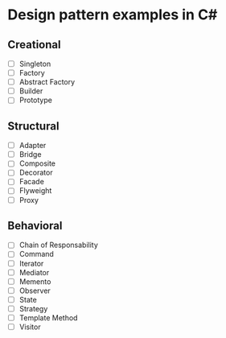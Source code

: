 # Design pattern examples in C#

## Creational
- [ ] Singleton
- [ ] Factory
- [ ] Abstract Factory
- [ ] Builder
- [ ] Prototype

## Structural
- [ ] Adapter
- [ ] Bridge
- [ ] Composite
- [ ] Decorator
- [ ] Facade
- [ ] Flyweight
- [ ] Proxy

## Behavioral
- [ ] Chain of Responsability
- [ ] Command
- [ ] Iterator
- [ ] Mediator
- [ ] Memento
- [ ] Observer
- [ ] State
- [ ] Strategy
- [ ] Template Method
- [ ] Visitor
